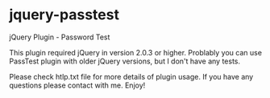 jquery-passtest
===============

jQuery Plugin - Password Test

This plugin required jQuery in version 2.0.3 or higher.
Problably you can use PassTest plugin with older jQuery versions, but I don't have any tests.

Please check htlp.txt file for more details of plugin usage.
If you have any questions please contact with me.
Enjoy!
